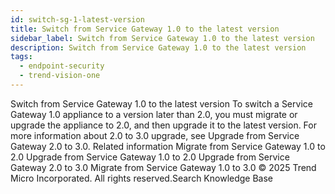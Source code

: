 ```yaml
---
id: switch-sg-1-latest-version
title: Switch from Service Gateway 1.0 to the latest version
sidebar_label: Switch from Service Gateway 1.0 to the latest version
description: Switch from Service Gateway 1.0 to the latest version
tags:
  - endpoint-security
  - trend-vision-one
---
```


 Switch from Service Gateway 1.0 to the latest version To switch a Service Gateway 1.0 appliance to a version later than 2.0, you must migrate or upgrade the appliance to 2.0, and then upgrade it to the latest version. For more information about 2.0 to 3.0 upgrade, see Upgrade from Service Gateway 2.0 to 3.0. Related information Migrate from Service Gateway 1.0 to 2.0 Upgrade from Service Gateway 1.0 to 2.0 Upgrade from Service Gateway 2.0 to 3.0 Migrate from Service Gateway 1.0 to 3.0 © 2025 Trend Micro Incorporated. All rights reserved.Search Knowledge Base